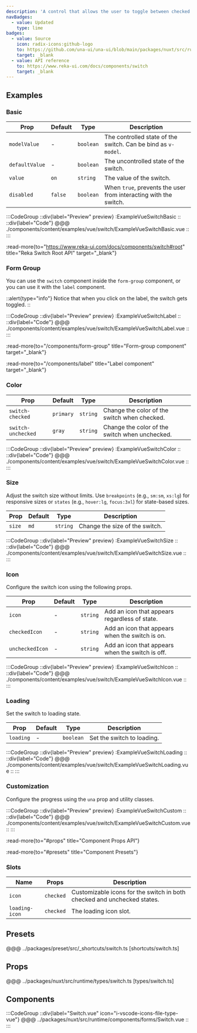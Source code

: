 ```yaml
---
description: 'A control that allows the user to toggle between checked and not checked.'
navBadges:
  - value: Updated
    type: lime
badges:
  - value: Source
    icon: radix-icons:github-logo
    to: https://github.com/una-ui/una-ui/blob/main/packages/nuxt/src/runtime/components/forms/Switch.vue
    target: _blank
  - value: API reference
    to: https://www.reka-ui.com/docs/components/switch
    target: _blank
---
```


## Examples

### Basic

| Prop           | Default | Type      | Description                                                      |
| -------------- | ------- | --------- | ---------------------------------------------------------------- |
| `modelValue`   | -       | `boolean` | The controlled state of the switch. Can be bind as `v-model`.    |
| `defaultValue` | -       | `boolean` | The uncontrolled state of the switch.                            |
| `value`        | `on`    | `string`  | The value of the switch.                                         |
| `disabled`     | `false` | `boolean` | When `true`, prevents the user from interacting with the switch. |

:::CodeGroup
::div{label="Preview" preview}
:ExampleVueSwitchBasic
::
::div{label="Code"}
@@@ ./components/content/examples/vue/switch/ExampleVueSwitchBasic.vue
::
:::

:read-more{to="https://www.reka-ui.com/docs/components/switch#root" title="Reka Switch Root API" target="_blank"}

### Form Group

You can use the `switch` component inside the `form-group` component, or you can use it with the `label` component.

::alert{type="info"}
Notice that when you click on the label, the switch gets toggled.
::

:::CodeGroup
::div{label="Preview" preview}
:ExampleVueSwitchLabel
::
::div{label="Code"}
@@@ ./components/content/examples/vue/switch/ExampleVueSwitchLabel.vue
::
:::

:read-more{to="/components/form-group" title="Form-group component" target="_blank"}

:read-more{to="/components/label" title="Label component" target="_blank"}

### Color

| Prop               | Default   | Type     | Description                                    |
| ------------------ | --------- | -------- | ---------------------------------------------- |
| `switch-checked`   | `primary` | `string` | Change the color of the switch when checked.   |
| `switch-unchecked` | `gray`    | `string` | Change the color of the switch when unchecked. |

:::CodeGroup
::div{label="Preview" preview}
:ExampleVueSwitchColor
::
::div{label="Code"}
@@@ ./components/content/examples/vue/switch/ExampleVueSwitchColor.vue
::
:::

### Size

Adjust the switch size without limits. Use `breakpoints` (e.g., `sm:sm`, `xs:lg`) for responsive sizes or `states` (e.g., `hover:lg`, `focus:3xl`) for state-based sizes.

| Prop   | Default | Type     | Description                    |
| ------ | ------- | -------- | ------------------------------ |
| `size` | `md`    | `string` | Change the size of the switch. |

:::CodeGroup
::div{label="Preview" preview}
:ExampleVueSwitchSize
::
::div{label="Code"}
@@@ ./components/content/examples/vue/switch/ExampleVueSwitchSize.vue
::
:::

### Icon

Configure the switch icon using the following props.

| Prop            | Default | Type     | Description                                      |
| --------------- | ------- | -------- | ------------------------------------------------ |
| `icon`          | -       | `string` | Add an icon that appears regardless of state.    |
| `checkedIcon`   | -       | `string` | Add an icon that appears when the switch is on.  |
| `uncheckedIcon` | -       | `string` | Add an icon that appears when the switch is off. |

:::CodeGroup
::div{label="Preview" preview}
:ExampleVueSwitchIcon
::
::div{label="Code"}
@@@ ./components/content/examples/vue/switch/ExampleVueSwitchIcon.vue
::
:::

### Loading

Set the switch to loading state.

| Prop      | Default | Type      | Description                |
| --------- | ------- | --------- | -------------------------- |
| `loading` | -       | `boolean` | Set the switch to loading. |

:::CodeGroup
::div{label="Preview" preview}
:ExampleVueSwitchLoading
::
::div{label="Code"}
@@@ ./components/content/examples/vue/switch/ExampleVueSwitchLoading.vue
::
:::

### Customization

Configure the progress using the `una` prop and utility classes.

:::CodeGroup
::div{label="Preview" preview}
:ExampleVueSwitchCustom
::
::div{label="Code"}
@@@ ./components/content/examples/vue/switch/ExampleVueSwitchCustom.vue
::
:::

:read-more{to="#props" title="Component Props API"}

:read-more{to="#presets" title="Component Presets"}

### Slots

| Name           | Props     | Description                                                             |
| -------------- | --------- | ----------------------------------------------------------------------- |
| `icon`         | `checked` | Customizable icons for the switch in both checked and unchecked states. |
| `loading-icon` | `checked` | The loading icon slot.                                                  |

## Presets

@@@ ../packages/preset/src/_shortcuts/switch.ts [shortcuts/switch.ts]

## Props

@@@ ../packages/nuxt/src/runtime/types/switch.ts [types/switch.ts]

## Components

:::CodeGroup
::div{label="Switch.vue" icon="i-vscode-icons-file-type-vue"}
@@@ ../packages/nuxt/src/runtime/components/forms/Switch.vue
::
:::
